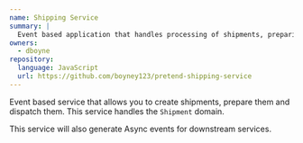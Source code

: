 ```yaml
---
name: Shipping Service
summary: |
  Event based application that handles processing of shipments, preparing them and dispatching them.
owners:
  - dboyne
repository:
  language: JavaScript
  url: https://github.com/boyney123/pretend-shipping-service
---
```


Event based service that allows you to create shipments, prepare them and dispatch them. This service handles the `Shipment` domain.

This service will also generate Async events for downstream services.

<NodeGraph />
